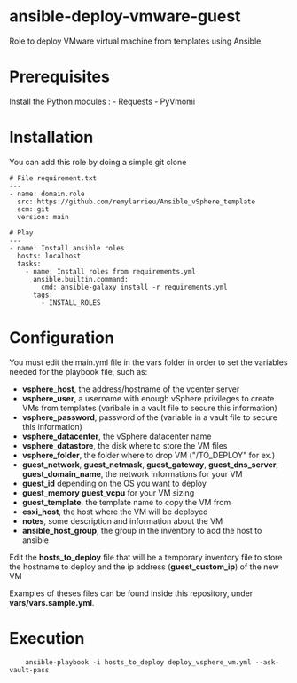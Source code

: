 # ansible-deploy-vmware-guest

Role to deploy VMware virtual machine from templates using Ansible

# Prerequisites

Install the Python modules :
    - Requests
    - PyVmomi

# Installation

You can add this role by doing a simple git clone

```
# File requirement.txt
---
- name: domain.role
  src: https://github.com/remylarrieu/Ansible_vSphere_template
  scm: git
  version: main

# Play
---
- name: Install ansible roles
  hosts: localhost
  tasks:
    - name: Install roles from requirements.yml
      ansible.builtin.command:
        cmd: ansible-galaxy install -r requirements.yml
      tags:
        - INSTALL_ROLES
```

# Configuration

You must edit the main.yml file in the vars folder in order to set the variables needed for the playbook file, such as:
 * **vsphere_host**, the address/hostname of the vcenter server
 * **vsphere_user**, a username with enough vSphere privileges to create VMs from templates (varibale in a vault file to secure this information)
 * **vsphere_password**, password of the  (variable in a vault file to secure this information)
 * **vsphere_datacenter**, the vSphere datacenter name
 * **vsphere_datastore**, the disk where to store the VM files
 * **vsphere_folder**, the folder where to drop VM ("/TO_DEPLOY" for ex.)
 * **guest_network**, **guest_netmask**, **guest_gateway**, **guest_dns_server**, **guest_domain_name**, the network informations for your VM
 * **guest_id** depending on the OS you want to deploy
 * **guest_memory** **guest_vcpu** for your VM sizing
 * **guest_template**, the template name to copy the VM from
 * **esxi_host**, the host where the VM will be deployed
 * **notes**, some description and information about the VM
 * **ansible_host_group**, the group in the inventory to add the host to ansible

Edit the **hosts_to_deploy** file that will be a temporary inventory file to store the hostname to deploy and the ip address (**guest_custom_ip**) of the new VM

Examples of theses files can be found inside this repository, under **vars/vars.sample.yml**.

# Execution

```
    ansible-playbook -i hosts_to_deploy deploy_vsphere_vm.yml --ask-vault-pass
```
